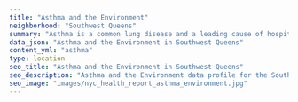 ```yaml
---
title: "Asthma and the Environment"
neighborhood: "Southwest Queens"
summary: "Asthma is a common lung disease and a leading cause of hospitalizations for children under 15 years old. This report provides a summary of asthma indicators by neighborhood. It also describes housing and neighborhood characteristics that can make asthma worse."
data_json: "Asthma and the Environment in Southwest Queens"
content_yml: "asthma"
type: location
seo_title: "Asthma and the Environment in Southwest Queens"
seo_description: "Asthma and the Environment data profile for the Southwest Queens neighborhood of NYC."
seo_image: "images/nyc_health_report_asthma_environment.jpg"
---
```

